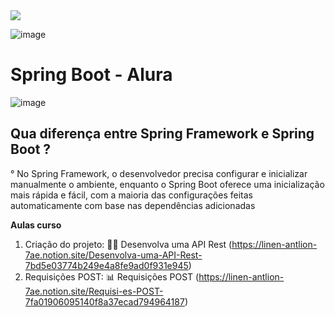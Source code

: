 <div algin="center">
  <img src="https://www.notion.so/image/https%3A%2F%2Fhermes.dio.me%2Farticles%2Fcover%2F79a1dddc-5f58-46db-bd5f-95733ba66097.png?table=block&id=650ebb62-44c0-4915-b90b-079b2e407d5c&spaceId=2396c5a5-9467-4ea6-935a-de00a473fbdc&width=2000&userId=79542ed9-3136-42cc-8706-a6676c1541d4&cache=v2">
</div>

![image](https://github.com/user-attachments/assets/626efc54-083b-4fc1-8f4f-df0762f348e3)
# Spring Boot - Alura

![image](https://github.com/user-attachments/assets/b72cf1f2-06b3-449c-8785-ab21b1452902)
## Qua diferença entre Spring Framework e Spring Boot ?
  ° No Spring Framework, o desenvolvedor precisa configurar e inicializar manualmente o ambiente, enquanto o Spring Boot oferece uma inicialização mais rápida e fácil, com a maioria das configurações feitas automaticamente com base nas dependências adicionadas

**Aulas curso** 
1.	Criação do projeto: 👨‍💻
  Desenvolva uma API Rest (https://linen-antlion-7ae.notion.site/Desenvolva-uma-API-Rest-7bd5e03774b249e4a8fe9ad0f931e945)
2.	Requisições POST: 📊
  Requisições POST (https://linen-antlion-7ae.notion.site/Requisi-es-POST-7fa01906095140f8a37ecad794964187)

